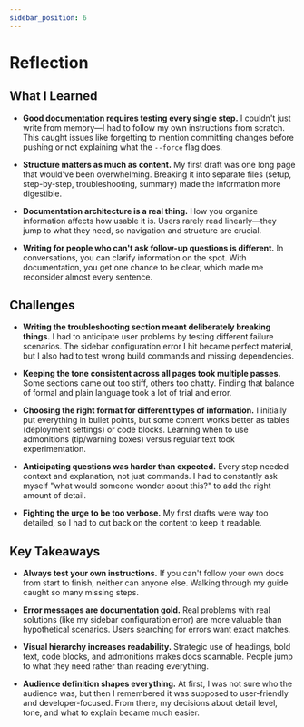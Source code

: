 ```yaml
---
sidebar_position: 6
---
```


# Reflection

## What I Learned

- **Good documentation requires testing every single step.** I couldn't just write from memory—I had to follow my own instructions from scratch. This caught issues like forgetting to mention committing changes before pushing or not explaining what the `--force` flag does.

- **Structure matters as much as content.** My first draft was one long page that would've been overwhelming. Breaking it into separate files (setup, step-by-step, troubleshooting, summary) made the information more digestible.

- **Documentation architecture is a real thing.** How you organize information affects how usable it is. Users rarely read linearly—they jump to what they need, so navigation and structure are crucial.

- **Writing for people who can't ask follow-up questions is different.** In conversations, you can clarify information on the spot. With documentation, you get one chance to be clear, which made me reconsider almost every sentence.

## Challenges

- **Writing the troubleshooting section meant deliberately breaking things.** I had to anticipate user problems by testing different failure scenarios. The sidebar configuration error I hit became perfect material, but I also had to test wrong build commands and missing dependencies.

- **Keeping the tone consistent across all pages took multiple passes.** Some sections came out too stiff, others too chatty. Finding that balance of formal and plain language took a lot of trial and error.

- **Choosing the right format for different types of information.** I initially put everything in bullet points, but some content works better as tables (deployment settings) or code blocks. Learning when to use admonitions (tip/warning boxes) versus regular text took experimentation.

- **Anticipating questions was harder than expected.** Every step needed context and explanation, not just commands. I had to constantly ask myself "what would someone wonder about this?" to add the right amount of detail.

- **Fighting the urge to be too verbose.** My first drafts were way too detailed, so I had to cut back on the content to keep it readable.

## Key Takeaways

- **Always test your own instructions.** If you can't follow your own docs from start to finish, neither can anyone else. Walking through my guide caught so many missing steps.

- **Error messages are documentation gold.** Real problems with real solutions (like my sidebar configuration error) are more valuable than hypothetical scenarios. Users searching for errors want exact matches.

- **Visual hierarchy increases readability.** Strategic use of headings, bold text, code blocks, and admonitions makes docs scannable. People jump to what they need rather than reading everything.

- **Audience definition shapes everything.** At first, I was not sure who the audience was, but then I remembered it was supposed to user-friendly and developer-focused. From there, my decisions about detail level, tone, and what to explain became much easier.

